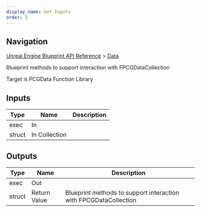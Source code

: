 ```yaml
---
display_name: Get Inputs
order: 5
---
```

## Navigation

[Unreal Engine Blueprint API Reference](https://dev.epicgames.com/documentation/en-us/unreal-engine/BlueprintAPI) > [Data](https://dev.epicgames.com/documentation/en-us/unreal-engine/BlueprintAPI/Data)

Blueprint methods to support interaction with FPCGDataCollection

Target is PCGData Function Library

## Inputs

| Type | Name | Description |
| --- | --- | --- |
| exec | In |  |
| struct | In Collection |  |

## Outputs

| Type | Name | Description |
| --- | --- | --- |
| exec | Out |  |
| struct | Return Value | Blueprint methods to support interaction with FPCGDataCollection |
